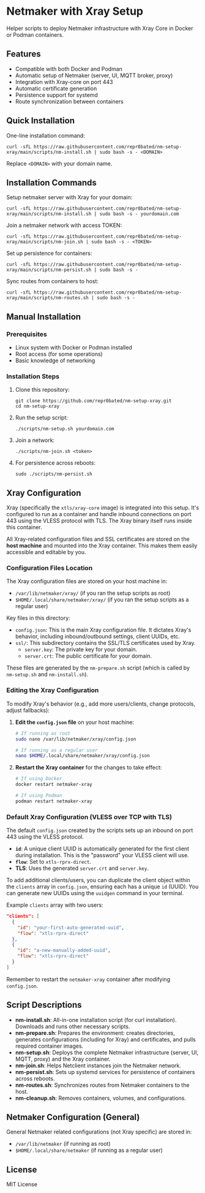 # Netmaker with Xray Setup

Helper scripts to deploy Netmaker infrastructure with Xray Core in Docker or Podman containers.

## Features

- Compatible with both Docker and Podman
- Automatic setup of Netmaker (server, UI, MQTT broker, proxy)
- Integration with Xray-core on port 443
- Automatic certificate generation
- Persistence support for systemd
- Route synchronization between containers

## Quick Installation

One-line installation command:
```
curl -sfL https://raw.githubusercontent.com/repr0bated/nm-setup-xray/main/scripts/nm-install.sh | sudo bash -s - <DOMAIN>
```

Replace `<DOMAIN>` with your domain name.

## Installation Commands

Setup netmaker server with Xray for your domain:
```
curl -sfL https://raw.githubusercontent.com/repr0bated/nm-setup-xray/main/scripts/nm-install.sh | sudo bash -s - yourdomain.com
```

Join a netmaker network with access TOKEN:
```
curl -sfL https://raw.githubusercontent.com/repr0bated/nm-setup-xray/main/scripts/nm-join.sh | sudo bash -s - <TOKEN>
```

Set up persistence for containers:
```
curl -sfL https://raw.githubusercontent.com/repr0bated/nm-setup-xray/main/scripts/nm-persist.sh | sudo bash -s -
```

Sync routes from containers to host:
```
curl -sfL https://raw.githubusercontent.com/repr0bated/nm-setup-xray/main/scripts/nm-routes.sh | sudo bash -s -
```

## Manual Installation

### Prerequisites

- Linux system with Docker or Podman installed
- Root access (for some operations)
- Basic knowledge of networking

### Installation Steps

1. Clone this repository:
   ```
   git clone https://github.com/repr0bated/nm-setup-xray.git
   cd nm-setup-xray
   ```

2. Run the setup script:
   ```
   ./scripts/nm-setup.sh yourdomain.com
   ```

3. Join a network:
   ```
   ./scripts/nm-join.sh <token>
   ```

4. For persistence across reboots:
   ```
   sudo ./scripts/nm-persist.sh
   ```

## Xray Configuration

Xray (specifically the `xtls/xray-core` image) is integrated into this setup. It's configured to run as a container and handle inbound connections on port 443 using the VLESS protocol with TLS. The Xray binary itself runs inside this container.

All Xray-related configuration files and SSL certificates are stored on the **host machine** and mounted into the Xray container. This makes them easily accessible and editable by you.

### Configuration Files Location

The Xray configuration files are stored on your host machine in:
- `/var/lib/netmaker/xray/` (if you ran the setup scripts as root)
- `$HOME/.local/share/netmaker/xray/` (if you ran the setup scripts as a regular user)

Key files in this directory:
- `config.json`: This is the main Xray configuration file. It dictates Xray's behavior, including inbound/outbound settings, client UUIDs, etc.
- `ssl/`: This subdirectory contains the SSL/TLS certificates used by Xray.
  - `server.key`: The private key for your domain.
  - `server.crt`: The public certificate for your domain.

These files are generated by the `nm-prepare.sh` script (which is called by `nm-setup.sh` and `nm-install.sh`).

### Editing the Xray Configuration

To modify Xray's behavior (e.g., add more users/clients, change protocols, adjust fallbacks):

1.  **Edit the `config.json` file** on your host machine:
    ```bash
    # If running as root
    sudo nano /var/lib/netmaker/xray/config.json

    # If running as a regular user
    nano $HOME/.local/share/netmaker/xray/config.json
    ```

2.  **Restart the Xray container** for the changes to take effect:
    ```bash
    # If using Docker
    docker restart netmaker-xray

    # If using Podman
    podman restart netmaker-xray
    ```

### Default Xray Configuration (VLESS over TCP with TLS)

The default `config.json` created by the scripts sets up an inbound on port 443 using the VLESS protocol.
- **`id`**: A unique client UUID is automatically generated for the first client during installation. This is the "password" your VLESS client will use.
- **`flow`**: Set to `xtls-rprx-direct`.
- **TLS**: Uses the generated `server.crt` and `server.key`.

To add additional clients/users, you can duplicate the client object within the `clients` array in `config.json`, ensuring each has a unique `id` (UUID). You can generate new UUIDs using the `uuidgen` command in your terminal.

Example `clients` array with two users:
```json
"clients": [
  {
    "id": "your-first-auto-generated-uuid", 
    "flow": "xtls-rprx-direct"
  },
  {
    "id": "a-new-manually-added-uuid",   
    "flow": "xtls-rprx-direct"
  }
]
```
Remember to restart the `netmaker-xray` container after modifying `config.json`.

## Script Descriptions

- **nm-install.sh**: All-in-one installation script (for curl installation). Downloads and runs other necessary scripts.
- **nm-prepare.sh**: Prepares the environment: creates directories, generates configurations (including for Xray) and certificates, and pulls required container images.
- **nm-setup.sh**: Deploys the complete Netmaker infrastructure (server, UI, MQTT, proxy) and the Xray container.
- **nm-join.sh**: Helps Netclient instances join the Netmaker network.
- **nm-persist.sh**: Sets up systemd services for persistence of containers across reboots.
- **nm-routes.sh**: Synchronizes routes from Netmaker containers to the host.
- **nm-cleanup.sh**: Removes containers, volumes, and configurations.

## Netmaker Configuration (General)

General Netmaker related configurations (not Xray specific) are stored in:
- `/var/lib/netmaker` (if running as root)
- `$HOME/.local/share/netmaker` (if running as a regular user)

## License

MIT License 